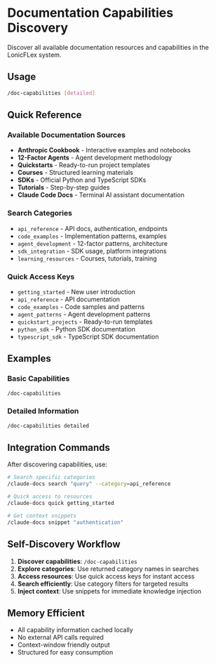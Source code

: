 # Documentation Capabilities Discovery

Discover all available documentation resources and capabilities in the LonicFLex system.

## Usage

```bash
/doc-capabilities [detailed]
```

## Quick Reference

### Available Documentation Sources
- **Anthropic Cookbook** - Interactive examples and notebooks
- **12-Factor Agents** - Agent development methodology  
- **Quickstarts** - Ready-to-run project templates
- **Courses** - Structured learning materials
- **SDKs** - Official Python and TypeScript SDKs
- **Tutorials** - Step-by-step guides
- **Claude Code Docs** - Terminal AI assistant documentation

### Search Categories
- `api_reference` - API docs, authentication, endpoints
- `code_examples` - Implementation patterns, examples
- `agent_development` - 12-factor patterns, architecture  
- `sdk_integration` - SDK usage, platform integrations
- `learning_resources` - Courses, tutorials, training

### Quick Access Keys
- `getting_started` - New user introduction
- `api_reference` - API documentation
- `code_examples` - Code samples and patterns
- `agent_patterns` - Agent development patterns  
- `quickstart_projects` - Ready-to-run templates
- `python_sdk` - Python SDK documentation
- `typescript_sdk` - TypeScript SDK documentation

## Examples

### Basic Capabilities
```bash
/doc-capabilities
```

### Detailed Information
```bash  
/doc-capabilities detailed
```

## Integration Commands

After discovering capabilities, use:

```bash
# Search specific categories
/claude-docs search "query" --category=api_reference

# Quick access to resources
/claude-docs quick getting_started

# Get context snippets
/claude-docs snippet "authentication"
```

## Self-Discovery Workflow

1. **Discover capabilities**: `/doc-capabilities`
2. **Explore categories**: Use returned category names in searches
3. **Access resources**: Use quick access keys for instant access
4. **Search efficiently**: Use category filters for targeted results
5. **Inject context**: Use snippets for immediate knowledge injection

## Memory Efficient

- All capability information cached locally
- No external API calls required
- Context-window friendly output
- Structured for easy consumption